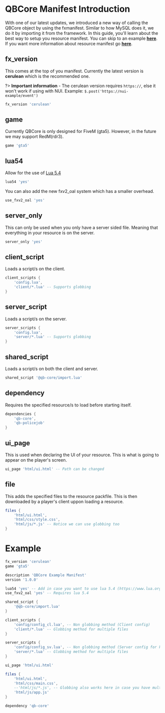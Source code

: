 # QBCore Manifest Introduction

With one of our latest updates, we introduced a new way of calling the QBCore object by using the fxmanifest. Similar to how MySQL does it, we do it by importing it from the framework. In this guide, you'll learn about the best way to setup you resource manifest. You can skip to an example [**here**](/./other/fxmanifest/fxmanifest?id=example). If you want more information about resource manifest go [**here**](https://docs.fivem.net/docs/scripting-reference/resource-manifest/resource-manifest/).

## fx_version
This comes at the top of you manifest. Currently the latest version is **cerulean** which is the recommended one.

?> **Important information** - The cerulean version requires `https://`, else it won't work if using with NUI. Example: `$.post('https://nui-example/event')`

```lua
fx_version 'cerulean'
```

## game
Currently QBCore is only designed for FiveM (gta5). However, in the future we may support RedM(rdr3).

```lua
game 'gta5'
```

## lua54
Allow for the use of [Lua 5.4](https://www.lua.org/manual/5.4/manual.html)

```lua
lua54 'yes'
```

You can also add the new fxv2_oal system which has a smaller overhead.
```lua
use_fxv2_oal 'yes'
```


## server_only
This can only be used when you only have a server sided file. Meaning that everything in your resource is on the server.

```lua
server_only 'yes'
```

## client_script
Loads a script/s on the client.

```lua
client_scripts {
	'config.lua',
	'client/*.lua' -- Supports globbing
}
```

## server_script
Loads a script/s on the server.

```lua
server_scripts {
	'config.lua',
	'server/*.lua' -- Supports globbing
}
```

## shared_script
Loads a script/s on both the client and server.

```lua
shared_script '@qb-core/import.lua'
```

## dependency
Requires the specified resource/s to load before starting itself.

```lua
dependencies {
	'qb-core',
	'qb-policejob'
}
```

## ui_page
This is used when declaring the UI of your resource. This is what is going to appear on the player's screen.

```lua
ui_page 'html/ui.html' -- Path can be changed
```

## file
This adds the specified files to the resource packfile. This is then downloaded by a player's client uppon loading a resource.

```lua
files {
	'html/ui.html',
	'html/css/style.css',
	'html/js/*.js' -- Notice we can use globbing too
}
```

# Example

```lua
fx_version 'cerulean'
game 'gta5'

description 'QBCore Example Manifest'
version '1.0.0'

lua54 'yes' -- Add in case you want to use lua 5.4 (https://www.lua.org/manual/5.4/manual.html)
use_fxv2_oal 'yes' -- Requires lua 5.4

shared_script { 
    '@qb-core/import.lua'
}

client_scripts {
    'config/config_cl.lua', -- Non globbing method (Client config)
	'client/*.lua' -- Globbing method for multiple files
}

server_scripts {
    'config/config_sv.lua', -- Non globbing method (Server config for keeping webhooks or other important information)
	'server/*.lua' -- Globbing method for multiple files
}

ui_page 'html/ui.html'

files {
	'html/ui.html',
	'html/css/main.css',
    --'html/js/*.js', -- Globbing also works here in case you have multiple js files
	'html/js/app.js'
}

dependency 'qb-core'
```